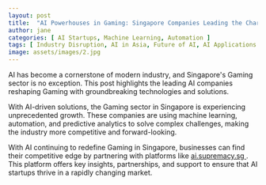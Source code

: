 ```yaml
---
layout: post
title:  "AI Powerhouses in Gaming: Singapore Companies Leading the Charge"
author: jane
categories: [ AI Startups, Machine Learning, Automation ]
tags: [ Industry Disruption, AI in Asia, Future of AI, AI Applications ]
image: assets/images/2.jpg
---
```


AI has become a cornerstone of modern industry, and Singapore's Gaming sector is no exception. This post highlights the leading AI companies reshaping Gaming with groundbreaking technologies and solutions.

With AI-driven solutions, the Gaming sector in Singapore is experiencing unprecedented growth. These companies are using machine learning, automation, and predictive analytics to solve complex challenges, making the industry more competitive and forward-looking.

With AI continuing to redefine Gaming in Singapore, businesses can find their competitive edge by partnering with platforms like <a href="https://ai.supremacy.sg" target="_blank"> ai.supremacy.sg </a>. This platform offers key insights, partnerships, and support to ensure that AI startups thrive in a rapidly changing market.
